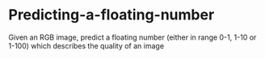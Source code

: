 # Predicting-a-floating-number
Given an RGB image, predict a floating number (either in range 0-1, 1-10 or 1-100) which describes the quality of an image
